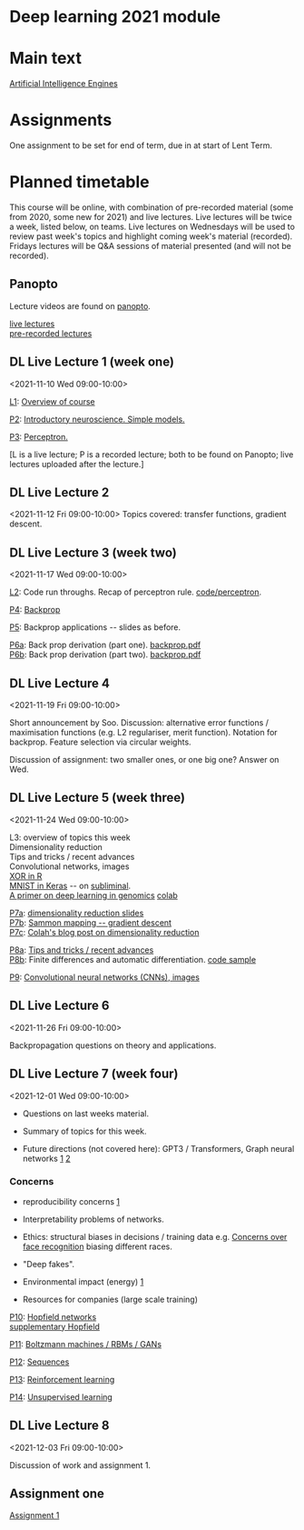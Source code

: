 # Deep learning 2021 module


# Main text

[Artificial Intelligence Engines](http://jim-stone.staff.shef.ac.uk/AIEngines/index.html)

# Assignments

One assignment to be set for end of term, due in at start of Lent Term.

# Planned timetable

This course will be online, with combination of pre-recorded material
(some from 2020, some new for 2021) and live lectures.  Live lectures
will be twice a week, listed below, on teams.  Live lectures on Wednesdays will be
used to review past week's topics and highlight coming week's
material (recorded).  Fridays lectures will be Q&A sessions of
material presented (and will not be recorded).

## Panopto

Lecture videos are found on [panopto](https://cambridgelectures.cloud.panopto.eu/Panopto/Pages/Sessions/List.aspx?folderID=9b86eca2-9001-47e0-91c1-adb00100d53f).

[live lectures](https://cambridgelectures.cloud.panopto.eu/Panopto/Pages/Sessions/List.aspx?folderID=d799435f-d2d9-4d3c-b847-addb013e03e4)\
[pre-recorded lectures](https://cambridgelectures.cloud.panopto.eu/Panopto/Pages/Sessions/List.aspx?folderID=1f01e085-4e06-439b-a0a6-addb013e09e2)

## DL Live Lecture 1 (week one)
<2021-11-10 Wed 09:00-10:00>

[L1](https://cambridgelectures.cloud.panopto.eu/Panopto/Pages/Viewer.aspx?id=36c25a8b-c308-42bf-9121-addf014795d1): [Overview of course](slides/intro.pdf)

[P2](https://cambridgelectures.cloud.panopto.eu/Panopto/Pages/Viewer.aspx?id=784d3c12-4666-4115-aae7-addb013e475d): [Introductory neuroscience.  Simple models.](slides/neuro101.pdf)

[P3](https://cambridgelectures.cloud.panopto.eu/Panopto/Pages/Viewer.aspx?id=539606db-72be-44bf-94ab-addb013e47e8): [Perceptron.](slides/perceptron.pdf)

[L is a live lecture; P is a recorded lecture; both to be found on Panopto;
live lectures uploaded after the lecture.]

## DL Live Lecture 2
<2021-11-12 Fri 09:00-10:00>  Topics covered: transfer functions,
gradient descent.

## DL Live Lecture 3 (week two)
<2021-11-17 Wed 09:00-10:00>

[L2](https://cambridgelectures.cloud.panopto.eu/Panopto/Pages/Viewer.aspx?id=4b71ae01-e4eb-4a21-9beb-ade3012a56c7): Code run throughs.
Recap of perceptron rule.  [code/perceptron](code/perceptron).

[P4](https://cambridgelectures.cloud.panopto.eu/Panopto/Pages/Viewer.aspx?id=bc780ebb-7102-4f34-b5a2-ac690168b6b2): [Backprop](slides/backprop.pdf)

[P5](https://cambridgelectures.cloud.panopto.eu/Panopto/Pages/Viewer.aspx?id=173a5547-880b-4455-9d10-ac6a01572081):
Backprop applications -- slides as before.

[P6a](https://cambridgelectures.cloud.panopto.eu/Panopto/Pages/Viewer.aspx?id=2c6d0cd4-edc9-4980-9c31-ac63015ec99b): Back prop derivation (part one).  [backprop.pdf](backprop.pdf)
<br>
[P6b](https://cambridgelectures.cloud.panopto.eu/Panopto/Pages/Viewer.aspx?id=1f579de0-8eb8-428a-a626-ac630166eed8): Back prop derivation (part two).  [backprop.pdf](backprop.pdf)

## DL Live Lecture 4
<2021-11-19 Fri 09:00-10:00>

Short announcement by Soo.  Discussion: alternative error functions /
maximisation functions (e.g. L2 regulariser, merit function).
Notation for backprop.  Feature selection via circular weights.

Discussion of assignment: two smaller ones, or one big one?  Answer on
Wed.

## DL Live Lecture 5 (week three)
<2021-11-24 Wed 09:00-10:00>

L3: overview of topics this week\
Dimensionality reduction\
Tips and tricks / recent advances\
Convolutional networks, images\
[XOR in R](code/mlp/xor.R)\
[MNIST in Keras](code/mlp/mnist_bp.Rmd) -- on [subliminal](https://subliminal.maths.cam.ac.uk).\
[A primer on deep learning in genomics](https://www.nature.com/articles/s41588-018-0295-5)
[colab](https://colab.research.google.com/drive/17E4h5aAOioh5DiTo7MZg4hpL6Z_0FyWr)



[P7a](https://cambridgelectures.cloud.panopto.eu/Panopto/Pages/Viewer.aspx?id=2f07a702-bd3c-4d62-8afe-ac6f00e2240f): [dimensionality reduction slides](slides/dimred.pdf)
<br>
[P7b](https://cambridgelectures.cloud.panopto.eu/Panopto/Pages/Viewer.aspx?id=6425e749-9b69-457f-b385-ac6300bc69e8): [Sammon mapping -- gradient descent](https://paperpile.com/app/p/f5e39a89-9dfd-0df1-a507-c1fc70b25f1a)
<br>
[P7c](https://cambridgelectures.cloud.panopto.eu/Panopto/Pages/Viewer.aspx?id=0cab1524-c331-41c8-9706-ac6f00ef133e): [Colah's blog post on dimensionality reduction](https://colah.github.io/posts/2014-10-Visualizing-MNIST/)



[P8a](https://cambridgelectures.cloud.panopto.eu/Panopto/Pages/Viewer.aspx?id=7f0af10b-c3c9-41ad-80d5-ac740158bd37): [Tips and tricks / recent advances](slides/tips.pdf)
<br>
[P8b](https://cambridgelectures.cloud.panopto.eu/Panopto/Pages/Viewer.aspx?id=a665da6f-da9e-4d2f-9c64-ac74016cf442):
Finite differences and automatic differentiation.  [code sample](code/autograd/finite_diff.R)

[P9](https://cambridgelectures.cloud.panopto.eu/Panopto/Pages/Viewer.aspx?id=c1b761a6-72eb-4072-bfc4-ac770156dc0d): [Convolutional neural networks (CNNs), images](slides/images.pdf)

## DL Live Lecture 6
<2021-11-26 Fri 09:00-10:00>

Backpropagation questions on theory and applications.

## DL Live Lecture 7 (week four)
<2021-12-01 Wed 09:00-10:00>


- Questions on last weeks material.

- Summary of topics for this week.

- Future directions (not covered here): GPT3 / Transformers, Graph
  neural networks [1](https://distill.pub/2021/gnn-intro/) [2](https://distill.pub/2021/understanding-gnns/)
  

### Concerns


- reproducibility  concerns [1](https://paperpile.com/app/p/62f647f8-4270-0c0e-951c-26edb825af9c)
  
- Interpretability problems of networks.

- Ethics: structural biases in decisions / training data
  e.g. [Concerns over face
  recognition](https://www.nist.gov/news-events/news/2019/12/nist-study-evaluates-effects-race-age-sex-face-recognition-software)
  biasing different races.

- "Deep fakes".

- Environmental impact (energy) [1](https://www.forbes.com/sites/robtoews/2020/06/17/deep-learnings-climate-change-problem/)

- Resources for companies (large scale training)

[P10](https://cambridgelectures.cloud.panopto.eu/Panopto/Pages/Viewer.aspx?id=450ef521-a3a2-4d60-bb67-ac79015c17ec): [Hopfield networks](slides/hopfield.pdf)\
[supplementary Hopfield](https://cambridgelectures.cloud.panopto.eu/Panopto/Pages/Viewer.aspx?id=0b8a9360-4a1f-436b-90c1-ac6300c76f02)

[P11](https://cambridgelectures.cloud.panopto.eu/Panopto/Pages/Viewer.aspx?id=7d8dbcbc-59f8-446f-9626-ac7a01508a95): [Boltzmann machines / RBMs / GANs](slides/rbm.pdf)

[P12](https://cambridgelectures.cloud.panopto.eu/Panopto/Pages/Viewer.aspx?id=33d5cb6b-019d-42c8-b447-ac7a0156a5d8): [Sequences](slides/sequences.pdf)

[P13](https://cambridgelectures.cloud.panopto.eu/Panopto/Pages/Viewer.aspx?id=e01f1ee3-89e5-46f2-a491-ac7f00d20300): [Reinforcement learning](slides/rl.pdf)

[P14](https://cambridgelectures.cloud.panopto.eu/Panopto/Pages/Viewer.aspx?id=51b89dcc-d3cf-4288-8203-ac7f015353da): [Unsupervised learning](slides/unsup.pdf)


## DL Live Lecture 8
<2021-12-03 Fri 09:00-10:00>

Discussion of work and assignment 1.


## Assignment one

[Assignment 1](dla1_2021.pdf)
